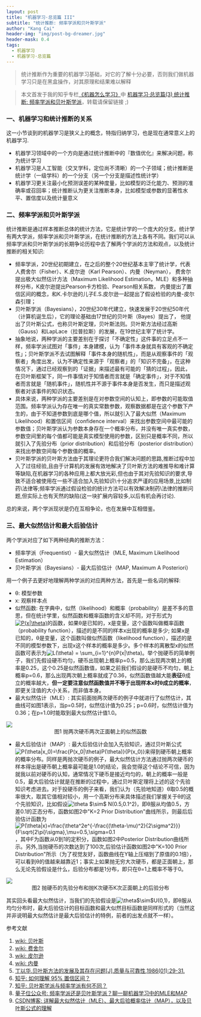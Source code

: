 ```yaml
---
layout: post
title: "机器学习·总览篇 III"
subtitle: "统计推断: 频率学派和贝叶斯学派"
author: "Kang Cai"
header-img: "img/post-bg-dreamer.jpg"
header-mask: 0.4
tags:
  - 机器学习
  - 机器学习·总览篇
---
```


> 统计推断作为重要的机器学习基础，对它的了解十分必要，否则我们做机器学习只是在黑盒操作，对其原理和结果难以解释

> 本文首发于我的知乎专栏[《机器怎么学习》](https://zhuanlan.zhihu.com/machine-learning-complete)中 [机器学习·总览篇(3) 统计推断: 频率学派和贝叶斯学派](https://zhuanlan.zhihu.com/p/48521073)，转载请保留链接 ;)

### 一、机器学习和统计推断的关系

这一小节谈到的机器学习是狭义上的概念，特指归纳学习，也是现在通常意义上的机器学习.

* 机器学习领域中的一个方向是通过统计推断中的『数值优化』来解决问题，称为统计学习
* 机器学习是人工智能（交叉学科，定位尚不清晰）的一个子领域；统计推断是统计学（一级学科）的一个分支（另一个分支是描述性统计学）
* 机器学习更关注最小化预测误差的某种度量，比如模型的泛化能力、预测的准确率或召回率；统计推断认为更关注推断本身，比如模型或参数的显著性水平、置信度以及统计量意义

### 二、频率学派和贝叶斯学派

统计推断是通过样本推断总体的统计方法，它是统计学的一个庞大的分支。统计学有两大学派，频率学派和贝叶斯学派，在统计推断的方法上各有不同。我们可以从频率学派和贝叶斯学派的长期争论历程中去了解两个学派的方法和观点，以及统计推断的相关知识:

* 频率学派，20世纪初期建立，在之后的整个20世纪基本主宰了统计学，代表人费舍尔（Fisher）、K.皮尔逊（Karl Pearson）、内曼（Neyman），
费舍尔提出极大似然估计方法（Maximum Likelihood Estimation，MLE）和多种抽样分布，K皮尔逊提出Pearson卡方检验、Pearson相关系数，
内曼提出了置信区间的概念，和K.卡尔逊的儿子E.S.皮尔逊一起提出了假设检验的内曼-皮尔森引理；
* 贝叶斯学派（Bayesians），20世纪30年代建立，快速发展于20世纪50年代（计算机诞生后），它的理论基础由17世纪的贝叶斯（Bayes）提出了，
他提出了贝叶斯公式，也称贝叶斯定理，贝叶斯法则。贝叶斯方法经过高斯（Gauss）和LapLace（拉普拉斯）的发展，在19世纪主宰了统计学。
* 抽象地说，两种学派的主要差别在于探讨「不确定性」这件事的立足点不一样，频率学派试图对「事件」本身建模，认为「事件本身就具有客观的不确定性」；贝叶斯学派不去试图解释「事件本身的随机性」，而是从观察事件的「观察者」角度出发，认为不确定性来源于「观察者」的「知识不完备」，在这种情况下，通过已经观察到的「证据」来描述最有可能的「猜的过程」，因此，在贝叶斯框架下，同一件事情对于知情者而言就是「确定事件」，对于不知情者而言就是「随机事件」，随机性并不源于事件本身是否发生，而只是描述观察者对该事件的知识状态。
* 具体来说，两种学派的主要差别是在对参数空间的认知上，即参数的可能取值范围。频率学派认为存在唯一的真实常数参数，观察数据都是在这个参数下产生的，由于不知道参数到底是哪个值，所以就引入了最大似然（Maximum Likelihood）和置信区间（confidence interval）来找出参数空间中最可能的参数值；贝叶斯学派认为参数本身存在一个概率分布，并没有唯一真实参数，参数空间里的每个值都可能是真实模型使用的参数，区别只是概率不同，所以就引入了先验分布（prior distribution）和后验分布（posterior distribution）来找出参数空间每个参数值的概率。
* 贝叶斯学派的贝叶斯方法由于其理论更符合我们解决问题的思路,推断过程中加入了过往经验,且由于计算机的发展有效地解决了贝叶斯方法的难推导和难计算等缺陷,在机器学习的各种应用上都大放光彩,但也由于其对先验知识的要求,导致不适合被使用在一些不适合加入先验知识\十分追求严谨的应用场景,比如制药\法律等;频率学派通过假设检验的统计方法可以有效解决制药\法律的推断问题,但实际上也有天然的缺陷(这一块扩展内容较多,以后有机会再讨论).


总的来说，两个学派现状是仍在互相争论，也在发展中互相借鉴。

### 三、最大似然估计和最大后验估计

两个学派对应了如下两种经典的推断方法：

* 频率学派（Frequentist）- 最大似然估计（MLE, Maximum Likelihood Estimation）
* 贝叶斯学派（Bayesians）- 最大后验估计（MAP, Maximum A Posteriori）

用一个例子去更好地理解两种学派的对应两种方法，首先是一些名词的解释:

* θ: 模型参数
* x: 观察样本点
* 似然函数: 在字典中，似然（likelihood）和概率（probability）是差不多的意思，但在统计学里，似然函数和概率函数的含义却不同，对于形式为<a href="http://www.codecogs.com/eqnedit.php?latex=P(x|\theta)" target="_blank"><img src="http://latex.codecogs.com/gif.latex?P(x|\theta)" title="P(x|\theta)" /></a>的函数，如果θ是已知的，x是变量，这个函数叫做概率函数（probability function），描述的是不同的样本x出现的概率是多少; 如果x是已知的，θ是变量，这个函数叫做似然函数（likelihood function），描述的是不同的模型参数下，出现x这个样本的概率是多少。多个样本的离散型x的似然函数可表示为<img src="http://latex.codecogs.com/gif.latex?L(\theta)&space;=&space;\sum_{i=1}^{n}P(x|\theta)" title="L(\theta) = \sum_{i=1}^{n}P(x|\theta)" />。举个抛硬币的简单例子，我们先假设硬币均匀，硬币出现朝上概率p=0.5，那么出现两次朝上的概率是0.25，这个0.25是似然函数值，如果之前我们假设的是硬币不均匀，朝上概率p=0.6，那么出现两次朝上概率就成了0.36，似然函数值越大能**表征**θ成立的概率越大，**但一定要注意似然函数值并不等于出现样本x时θ成立的概率**，即更关注值的大小关系，而非值本身。
* 最大似然估计（MLE）: 其实前面抛两次硬币的例子中就进行了似然估计，其曲线可如图1表示，当p=0.5时，似然估计值为0.25；p=0.6时，似然估计值为0.36；在p=1.0时能取到最大似然估计值1.0。

<img src="https://kangcai.github.io/img/in-post/post-ml/2018-10-26-ml-overall-bayes-1.png"/>
<center>图1 抛两次硬币两次正面朝上的似然函数</center>

* 最大后验估计（MAP）: 最大后验估计会加入先验知识，通过贝叶斯公式<img src="http://latex.codecogs.com/gif.latex?P(\theta|x_0)=\frac{P(x_0|\theta)P(\theta)}{P(x_0)}" title="P(\theta|x_0)=\frac{P(x_0|\theta)P(\theta)}{P(x_0)}" />来得到硬币朝上概率的概率分布。同样是两抛次硬币的例子，最大似然估计方法通过抛两次硬币的样本得出是硬币朝上概率最可能是1.0的结论，我会觉得这个结论不可信，因为就我以前对硬币的认知，通常情况下硬币是接近均匀的，朝上的概率一般是0.5，最大后验估计就是在推断的过程中，通过贝叶斯定理将上述的这个先验知识考虑进去。对于投硬币的例子来看，我们认为（先验地知道）θ取0.5的概率很大，取其它值相对较小，用一个高斯分布来具体描述我们掌握关于θ的这个先验知识，比如假设<img src="http://latex.codecogs.com/gif.latex?\theta&space;$\sim$&space;N(0.5,0.1^2)" title="\theta $\sim$ N(0.5,0.1^2)" />，即θ服从均值0.5，方差0.1的正态分布，函数如图2中"K=2 Prior Distribution"曲线所示，则最后后验估计函数为<img src="http://latex.codecogs.com/gif.latex?P(\theta|x)=\frac{\theta^2e^{-\frac{(\theta-\mu)^2}{2\sigma^2}}}{F\sqrt{2\pi}\sigma},\mu=0.5,\sigma=0.1" title="P(\theta|x)=\frac{\theta^2e^{-\frac{(\theta-\mu)^2}{2\sigma^2}}}{F\sqrt{2\pi}\sigma},\mu=0.5,\sigma=0.1" />，其中F为函数从0到1的定积分，函数如图2中Posterior Distribution曲线所示。另外,当抛硬币的次数达到了100次,后验估计函数如图2中"K=100 Prior Distribution"所示（为了视觉友好，函数曲线在Y轴上压缩到了原值的0.1倍），可以看到θ的值越来越靠近1；事实上如果抛无穷大次硬币，都是正面朝上，那么无论先验假设是什么，后验分布都是1分布，即只在θ=1上概率不等于0。

<img src="https://kangcai.github.io/img/in-post/post-ml/2018-10-26-ml-overall-bayes-2.png"/>
<center>图2 抛硬币的先验分布和抛K次硬币K次正面朝上的后验分布</center>

其实回头看最大似然估计，当我们的先验假设是<img src="http://latex.codecogs.com/gif.latex?\theta$\sim$U(0,1)" title="\theta$\sim$U(0,1)" />，即θ服从均匀分布时，最大后验估计的目标函数和最大似然目标函数是同样形式的（当然这并非说明最大似然估计是最大后验估计的特例，前者的出发点就不一样）。

参考文献

1. [wiki: 贝叶斯][1]
2. [wiki: 费舍尔][2]
3. [wiki: 皮尔逊][3]
4. [wiki: 内曼][4]
5. [丁以华.贝叶斯方法的发展及其存在问题[J].质量与可靠性,1986(01):29-31.][5]
6. [知乎: 如何理解 95% 置信区间？][6]
7. [知乎: 贝叶斯学派与频率学派有何不同？][7]
8. [量子位公众号: 频率学派还是贝叶斯学派？聊一聊机器学习中的MLE和MAP][8]
9. [CSDN博客: 详解最大似然估计（MLE）、最大后验概率估计（MAP），以及贝叶斯公式的理解][9]

[1]: (https://zh.wikipedia.org/wiki/%E6%89%98%E9%A9%AC%E6%96%AF%C2%B7%E8%B4%9D%E5%8F%B6%E6%96%AF)
[2]: (https://zh.wikipedia.org/wiki/%E7%BE%85%E7%B4%8D%E5%BE%B7%C2%B7%E6%84%9B%E7%88%BE%E9%BB%98%C2%B7%E8%B2%BB%E9%9B%AA)
[3]: (https://zh.wikipedia.org/wiki/%E5%8D%A1%E5%B0%94%C2%B7%E7%9A%AE%E5%B0%94%E9%80%8A)
[4]: (https://zh.wikipedia.org/wiki/%E8%80%B6%E6%97%A5%C2%B7%E5%86%85%E6%9B%BC)
[5]: (http://xueshu.baidu.com/s?wd=paperuri%3A%287eefad3052335afda45d48e995abcd8c%29&filter=sc_long_sign&tn=SE_xueshusource_2kduw22v&sc_vurl=http%3A%2F%2Fkns.cnki.net%2FKCMS%2Fdetail%2Fdetail.aspx%3Ffilename%3DZNYZ198601014%26dbname%3DCJFD%26dbcode%3DCJFQ&ie=utf-8&sc_us=1462943048446069877)
[6]: (https://www.zhihu.com/question/26419030/answer/274472266)
[7]: (https://www.zhihu.com/question/20587681)
[8]: (http://www.sohu.com/a/215176689_610300)
[9]: (https://blog.csdn.net/u011508640/article/details/72815981)